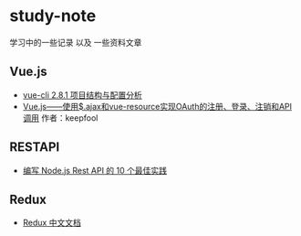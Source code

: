 # study-note
学习中的一些记录 以及 一些资料文章




## Vue.js

- [vue-cli 2.8.1 项目结构与配置分析](https://github.com/Naraku777/study-note/blob/master/vue-cli%202.8.1%20%E9%A1%B9%E7%9B%AE%E7%BB%93%E6%9E%84%E4%B8%8E%E9%85%8D%E7%BD%AE%E5%88%86%E6%9E%90.md)
- [Vue.js——使用$.ajax和vue-resource实现OAuth的注册、登录、注销和API调用](http://www.cnblogs.com/keepfool/p/5665953.html) 作者：keepfool


## RESTAPI

- [编写 Node.js Rest API 的 10 个最佳实践](http://www.admin10000.com/document/12534.html)


## Redux
- [Redux 中文文档](http://cn.redux.js.org/index.html)
